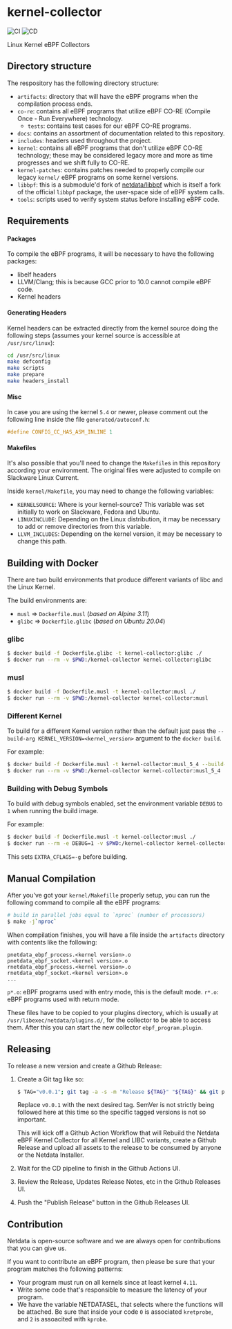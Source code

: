 # kernel-collector

![CI](https://github.com/netdata/kernel-collector/workflows/CI/badge.svg)
![CD](https://github.com/netdata/kernel-collector/workflows/CD/badge.svg)

Linux Kernel eBPF Collectors

## Directory structure

The respository has the following directory structure:

- `artifacts`: directory that will have the eBPF programs when the compilation
  process ends.
- `co-re`: contains all eBPF programs that utilize eBPF CO-RE (Compile Once -
  Run Everywhere) technology.
    - `tests`: contains test cases for our eBPF CO-RE programs.
- `docs`: contains an assortment of documentation related to this repository.
- `includes`: headers used throughout the project.
- `kernel`: contains all eBPF programs that don't utilize eBPF CO-RE
  technology; these may be considered legacy more and more as time progresses
  and we shift fully to CO-RE.
- `kernel-patches`: contains patches needed to properly compile our legacy
  `kernel/` eBPF programs on some kernel versions.
- `libbpf`: this is a submodule'd fork of
  [netdata/libbpf](https://github.com/netdata/libbpf) which is itself a fork of
  the official `libbpf` package, the user-space side of eBPF system calls.
- `tools`: scripts used to verify system status before installing eBPF code.

## Requirements

#### Packages

To compile the eBPF programs, it will be necessary to have the following
packages:

- libelf headers
- LLVM/Clang; this is because GCC prior to 10.0 cannot compile eBPF code.
- Kernel headers

#### Generating Headers

Kernel headers can be extracted directly from the kernel source doing the
following steps (assumes your kernel source is accessible at `/usr/src/linux`):

```bash
cd /usr/src/linux
make defconfig
make scripts
make prepare
make headers_install
```

#### Misc

In case you are using the kernel `5.4` or newer, please comment out the
following line inside the file `generated/autoconf.h`:

```c
#define CONFIG_CC_HAS_ASM_INLINE 1
```

#### Makefiles

It's also possible that you'll need to change the `Makefile`s in this
repository according your environment. The original files were adjusted to
compile on Slackware Linux Current.

Inside `kernel/Makefile`, you may need to change the following variables:

- `KERNELSOURCE`: Where is your kernel-source? This variable was set initially
  to work on Slackware, Fedora and Ubuntu.
- `LINUXINCLUDE`: Depending on the Linux distribution, it may be necessary to
  add or remove directories from this variable.
- `LLVM_INCLUDES`: Depending on the kernel version, it may be necessary to
  change this path.

## Building with Docker

There are two build environments that produce different variants of libc and
the Linux Kernel.

The build environments are:

- `musl`  => `Dockerfile.musl` (_based on Alpine 3.11_)
- `glibc` => `Dockerfile.glibc` (_based on Ubuntu 20.04_)

### glibc

```sh
$ docker build -f Dockerfile.glibc -t kernel-collector:glibc ./
$ docker run --rm -v $PWD:/kernel-collector kernel-collector:glibc
```

### musl

```sh
$ docker build -f Dockerfile.musl -t kernel-collector:musl ./
$ docker run --rm -v $PWD:/kernel-collector kernel-collector:musl
```

### Different Kernel

To build for a different Kernel version rather than the default just pass the
`--build-arg KERNEL_VERSION=<kernel_version>` argument to the `docker build`.

For example:

```sh
$ docker build -f Dockerfile.musl -t kernel-collector:musl_5_4 --build--arg KERNEL_VERSION=5.4.18 ./
$ docker run --rm -v $PWD:/kernel-collector kernel-collector:musl_5_4
```

### Building with Debug Symbols

To build with debug symbols enabled, set the environment variable `DEBUG` to `1`
when running the build image.

For example:

```sh
$ docker build -f Dockerfile.musl -t kernel-collector:musl ./
$ docker run --rm -e DEBUG=1 -v $PWD:/kernel-collector kernel-collector:musl
```

This sets `EXTRA_CFLAGS=-g` before building.

## Manual Compilation

After you've got your `kernel/Makefille` properly setup, you can run the
following command to compile all the eBPF programs:

```bash
# build in parallel jobs equal to `nproc` (number of processors)
$ make -j`nproc`
```

When compilation finishes, you will have a file inside the `artifacts`
directory with contents like the following:

```
pnetdata_ebpf_process.<kernel version>.o
pnetdata_ebpf_socket.<kernel version>.o
rnetdata_ebpf_process.<kernel version>.o
rnetdata_ebpf_socket.<kernel version>.o
...
```

`p*.o`: eBPF programs used with entry mode, this is the default mode.
`r*.o`: eBPF programs used with return mode.

These files have to be copied to your plugins directory, which is usually at
`/usr/libexec/netdata/plugins.d/`, for the collector to be able to access them.
After this you can start the new collector `ebpf_program.plugin`.

## Releasing

To release a new version and create a Github Release:

1. Create a Git tag like so:

   ```sh
   $ TAG="v0.0.1"; git tag -a -s -m "Release ${TAG}" "${TAG}" && git push origin "${TAG}"
   ```

   Replace `v0.0.1` with the next desired tag. SemVer is not strictly being
   followed here at this time so the specific tagged versions is not so
   important.

   This will kick off a Github Action Workflow that will Rebuild the Netdata
   eBPF Kernel Collector for all Kernel and LIBC variants, create a Github
   Release and upload all assets to the release to be consumed by anyone or the
   Netdata Installer.

2. Wait for the CD pipeline to finish in the Github Actions UI.
3. Review the Release, Updates Release Notes, etc in the Github Releases UI.
4. Push the "Publish Release" button in the Github Releases UI.

## Contribution

Netdata is open-source software and we are always open for contributions that
you can give us.

If you want to contribute an eBPF program, then please be sure that your
program matches the following patterns:

- Your program must run on all kernels since at least kernel `4.11`.
- Write some code that's responsible to measure the latency of your program.
- We have the variable NETDATASEL, that selects where the functions will be
  attached. Be sure that inside your code `0` is associated `kretprobe`, and `2` is assoacited
  with `kprobe`.

